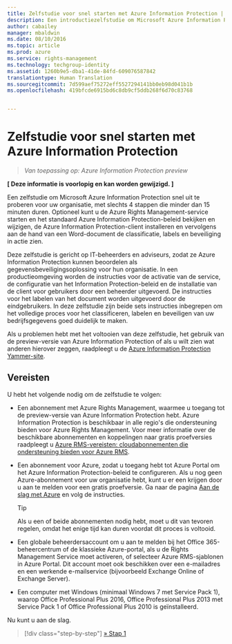 ```yaml
---
title: Zelfstudie voor snel starten met Azure Information Protection | Azure Rights Management
description: Een introductiezelfstudie om Microsoft Azure Information Protection snel uit te proberen voor uw organisatie, met slechts 4 stappen die minder dan 15 minuten duren.
author: cabailey
manager: mbaldwin
ms.date: 08/10/2016
ms.topic: article
ms.prod: azure
ms.service: rights-management
ms.technology: techgroup-identity
ms.assetid: 1260b9e5-dba1-41de-84fd-609076587842
translationtype: Human Translation
ms.sourcegitcommit: 7d599aef75272eff5527294141bb0eb98d041b1b
ms.openlocfilehash: 419bfcde6915bd6c8db9cf5ddb268f6d70c83768


---
```


# Zelfstudie voor snel starten met Azure Information Protection 

>*Van toepassing op: Azure Information Protection preview*

**[ Deze informatie is voorlopig en kan worden gewijzigd. ]**

Een zelfstudie om Microsoft Azure Information Protection snel uit te proberen voor uw organisatie, met slechts 4 stappen die minder dan 15 minuten duren. Optioneel kunt u de Azure Rights Management-service starten en het standaard Azure Information Protection-beleid bekijken en wijzigen, de Azure Information Protection-client installeren en vervolgens aan de hand van een Word-document de classificatie, labels en beveiliging in actie zien.

Deze zelfstudie is gericht op IT-beheerders en adviseurs, zodat ze Azure Information Protection kunnen beoordelen als gegevensbeveiligingsoplossing voor hun organisatie. In een productieomgeving worden de instructies voor de activatie van de service, de configuratie van het Information Protection-beleid en de installatie van de client voor gebruikers door een beheerder uitgevoerd. De instructies voor het labelen van het document worden uitgevoerd door de eindgebruikers. In deze zelfstudie zijn beide sets instructies inbegrepen om het volledige proces voor het classificeren, labelen en beveiligen van uw bedrijfsgegevens goed duidelijk te maken. 

Als u problemen hebt met het voltooien van deze zelfstudie, het gebruik van de preview-versie van Azure Information Protection of als u wilt zien wat anderen hierover zeggen, raadpleegt u de [Azure Information Protection Yammer-site](https://www.yammer.com/askipteam/#/threads/inGroup?type=in_group&feedId=8652489&view=all).

## Vereisten 
U hebt het volgende nodig om de zelfstudie te volgen:

- Een abonnement met Azure Rights Management, waarmee u toegang tot de preview-versie van Azure Information Protection hebt. Azure Information Protection is beschikbaar in alle regio's die ondersteuning bieden voor Azure Rights Management. Voor meer informatie over de beschikbare abonnementen en koppelingen naar gratis proefversies raadpleegt u [Azure RMS-vereisten: cloudabonnementen die ondersteuning bieden voor Azure RMS](../get-started/requirements-subscriptions.md).

- Een abonnement voor Azure, zodat u toegang hebt tot Azure Portal om het Azure Information Protection-beleid te configureren. Als u nog geen Azure-abonnement voor uw organisatie hebt, kunt u er een krijgen door u aan te melden voor een gratis proefversie. Ga naar de pagina [Aan de slag met Azure](https://account.windowsazure.com/organization) en volg de instructies.

  > [!TIP] 
  > Als u een of beide abonnementen nodig hebt, moet u dit van tevoren regelen, omdat het enige tijd kan duren voordat dit proces is voltooid.

- Een globale beheerdersaccount om u aan te melden bij het Office 365-beheercentrum of de klassieke Azure-portal, als u de Rights Management Service moet activeren, of selecteer Azure RMS-sjablonen in Azure Portal. Dit account moet ook beschikken over een e-mailadres en een werkende e-mailservice (bijvoorbeeld Exchange Online of Exchange Server).

- Een computer met Windows (minimaal Windows 7 met Service Pack 1), waarop Office Professional Plus 2016, Office Professional Plus 2013 met Service Pack 1 of Office Professional Plus 2010 is geïnstalleerd. 

Nu kunt u aan de slag.

>[!div class="step-by-step"]
[&#187; Stap 1](infoprotect-tutorial-step1.md)





<!--HONumber=Aug16_HO2-->


